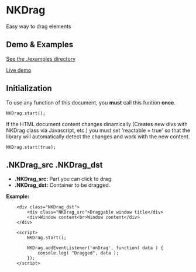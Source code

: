 # NKDrag
Easy way to drag elements

Demo & Examples
----------------------------------------------------------------------------
[See the ./examples directory](./examples)

[Live demo](https://codepen.io/Netkuup/pen/OxBVWw)


Initialization
----------------------------------------------------------------------------
To use any function of this document, you **must** call this funtion **once**.

    NKDrag.start();

If the HTML document content changes dinamically (Creates new divs with NKDrag class via Javascript, etc.) you must set 'reactable = true' so that the library will automatically detect the changes and work with the new content.

    NKDrag.start(true);
    
    
.NKDrag_src .NKDrag_dst
----------------------------------------------------------------------------

- __.NKDrag_src:__ Part you can click to drag.
- __.NKDrag_dst:__ Container to be dragged.

**Example:**

        <div class="NKDrag_dst">
            <div class="NKDrag_src">Draggable window title</div>
            <div>Window content<br>Window content</div>
        </div>

        <script>
            NKDrag.start();
        
            NKDrag.addEventListener('onDrag', function( data ) {
                console.log( "Dragged", data );
            });
        </script>